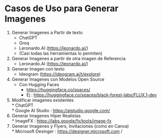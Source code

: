 # Casos de Uso para Generar Imagenes
1. Generar Imagenes a Partir de texto
      * ChatGPT
      * Groq
      * Leronardo.AI (https://leonardo.ai/)
      * (Casi todas las herramientas lo permiten) 
2. Generar Imagenes a partir de otra imagen de Referencia
      * Leronardo.AI (https://leonardo.ai/)
3. Generar Imagen con texto
      * Ideogram (https://ideogram.ai/t/explore)
4. Generar Imagenes con Modelos Open Source
      * Con Hugging Faces
           *  https://huggingface.co/spaces/
           * Ej : https://huggingface.co/spaces/black-forest-labs/FLUX.1-dev  
5. Modificar imagenes existentes  
       * ChatGPT  
       * Google AI Studio : https://aistudio.google.com/  
6. Generar Imagenes Hiper Realistas  
       * ImageFX : https://labs.google/fx/tools/image-fx  
7. Generar Imagenes y Flyers, Invitaciones (como en Canva)  
        * Microsoft Desinger : https://designer.microsoft.com  / 
